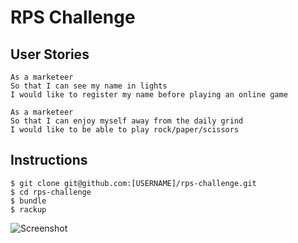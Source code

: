 # RPS Challenge

User Stories
----

```
As a marketeer
So that I can see my name in lights
I would like to register my name before playing an online game

As a marketeer
So that I can enjoy myself away from the daily grind
I would like to be able to play rock/paper/scissors
```

Instructions
----

```
$ git clone git@github.com:[USERNAME]/rps-challenge.git
$ cd rps-challenge
$ bundle
$ rackup
```

![Screenshot](http://localhost:9292/)
